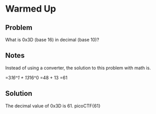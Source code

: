 # Warmed Up
## Problem
What is 0x3D (base 16) in decimal (base 10)?

## Notes
Instead of using a converter, the solution to this problem with math is.

=3*16^1 + 13*16^0
=48 + 13
=61

## Solution
The decimal value of 0x3D is 61.
picoCTF{61}
